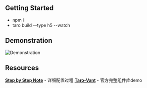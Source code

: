 ## Getting Started
* npm i  
* taro build --type h5 --watch

## Demonstration
![Demonstration](https://i.imgur.com/nwSVhr8_d.webp?maxwidth=760&fidelity=grand)

## Resources
[**Step by Step Note**](https://zssanguo.com/notebook/post/taro-ji-cheng-vantuinot-vant-weapp/) - 详细配置过程
[**Taro-Vant**](https://github.com/NervJS/taro-vant) - 官方完整组件库demo
